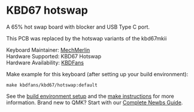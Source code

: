 # KBD67 hotswap

A 65% hot swap board with blocker and USB Type C port. 

This PCB was replaced by the hotswap variants of the kbd67mkii

Keyboard Maintainer: [MechMerlin](https://github.com/mechmerlin)  
Hardware Supported: KBD67 Hotswap  
Hardware Availability: [KBDFans](https://kbdfans.cn/products/coming-soon-kbd67-mechanical-keyboard-diy-kit)

Make example for this keyboard (after setting up your build environment):

    make kbdfans/kbd67/hotswap:default

See the [build environment setup](https://docs.qmk.fm/#/getting_started_build_tools) and the [make instructions](https://docs.qmk.fm/#/getting_started_make_guide) for more information. Brand new to QMK? Start with our [Complete Newbs Guide](https://docs.qmk.fm/#/newbs).
